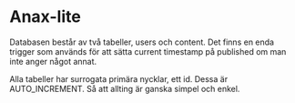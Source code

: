 # Anax-lite

Databasen består av två tabeller, users och content. Det finns en enda trigger som används för att sätta current timestamp på published om man inte anger något annat.

Alla tabeller har surrogata primära nycklar, ett id. Dessa är AUTO_INCREMENT.
Så att allting är ganska simpel och enkel.
